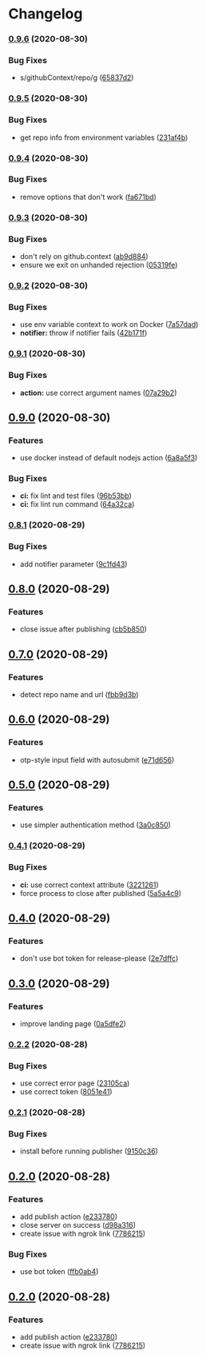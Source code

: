# Changelog

### [0.9.6](https://www.github.com/mmarchini-oss/npm-otp-publish/compare/v0.9.5...v0.9.6) (2020-08-30)


### Bug Fixes

* s/githubContext/repo/g ([65837d2](https://www.github.com/mmarchini-oss/npm-otp-publish/commit/65837d2c02a91c189c0225bbca019aa3ca87a32d))

### [0.9.5](https://www.github.com/mmarchini-oss/npm-otp-publish/compare/v0.9.4...v0.9.5) (2020-08-30)


### Bug Fixes

* get repo info from environment variables ([231af4b](https://www.github.com/mmarchini-oss/npm-otp-publish/commit/231af4bd5bd759ded6cebc1eeeacc8f7eadaa726))

### [0.9.4](https://www.github.com/mmarchini-oss/npm-otp-publish/compare/v0.9.3...v0.9.4) (2020-08-30)


### Bug Fixes

* remove options that don't work ([fa671bd](https://www.github.com/mmarchini-oss/npm-otp-publish/commit/fa671bd7d0524275ec42287c9dce93f5d19b7838))

### [0.9.3](https://www.github.com/mmarchini-oss/npm-otp-publish/compare/v0.9.2...v0.9.3) (2020-08-30)


### Bug Fixes

* don't rely on github.context ([ab9d884](https://www.github.com/mmarchini-oss/npm-otp-publish/commit/ab9d884f54236b127bb4d2b60cb0f13b910729ce))
* ensure we exit on unhanded rejection ([05319fe](https://www.github.com/mmarchini-oss/npm-otp-publish/commit/05319fece070ba00c747bd4e7cb19d380b322d77))

### [0.9.2](https://www.github.com/mmarchini-oss/npm-otp-publish/compare/v0.9.1...v0.9.2) (2020-08-30)


### Bug Fixes

* use env variable context to work on Docker ([7a57dad](https://www.github.com/mmarchini-oss/npm-otp-publish/commit/7a57dadd2bc12b6e5e8df6b04a9b4e48c29fd8be))
* **notifier:** throw if notifier fails ([42b171f](https://www.github.com/mmarchini-oss/npm-otp-publish/commit/42b171f397952a09268e6aa7a05840d2d62c6b21))

### [0.9.1](https://www.github.com/mmarchini-oss/npm-otp-publish/compare/v0.9.0...v0.9.1) (2020-08-30)


### Bug Fixes

* **action:** use correct argument names ([07a29b2](https://www.github.com/mmarchini-oss/npm-otp-publish/commit/07a29b2de41a2d498e9829c38be5c68b84754eed))

## [0.9.0](https://www.github.com/mmarchini-oss/npm-otp-publish/compare/v0.8.1...v0.9.0) (2020-08-30)


### Features

* use docker instead of default nodejs action ([6a8a5f3](https://www.github.com/mmarchini-oss/npm-otp-publish/commit/6a8a5f3524c99eb99f0126d6d4c75b32e4fbeb82))


### Bug Fixes

* **ci:** fix lint and test files ([96b53bb](https://www.github.com/mmarchini-oss/npm-otp-publish/commit/96b53bb9022e406b0c57fdfdb7b9feee3c646fc4))
* **ci:** fix lint run command ([64a32ca](https://www.github.com/mmarchini-oss/npm-otp-publish/commit/64a32cae6879f829c1827f1d4df3ae1cdc152944))

### [0.8.1](https://www.github.com/mmarchini-oss/npm-otp-publish/compare/v0.8.0...v0.8.1) (2020-08-29)


### Bug Fixes

* add notifier parameter ([9c1fd43](https://www.github.com/mmarchini-oss/npm-otp-publish/commit/9c1fd4309b4cf208d73cb3641dcecf602c8c88a8))

## [0.8.0](https://www.github.com/mmarchini-oss/npm-otp-publish/compare/v0.7.0...v0.8.0) (2020-08-29)


### Features

* close issue after publishing ([cb5b850](https://www.github.com/mmarchini-oss/npm-otp-publish/commit/cb5b850a40fadb3d0992d118dc42b360bee7314a))

## [0.7.0](https://www.github.com/mmarchini-oss/npm-otp-publish/compare/v0.6.0...v0.7.0) (2020-08-29)


### Features

* detect repo name and url ([fbb9d3b](https://www.github.com/mmarchini-oss/npm-otp-publish/commit/fbb9d3be6e8c6415a7ae588009c8fa6011ec0f44))

## [0.6.0](https://www.github.com/mmarchini-oss/npm-otp-publish/compare/v0.5.0...v0.6.0) (2020-08-29)


### Features

* otp-style input field with autosubmit ([e71d656](https://www.github.com/mmarchini-oss/npm-otp-publish/commit/e71d656c51cd78d11b569440a325e48411053522))

## [0.5.0](https://www.github.com/mmarchini-oss/npm-otp-publish/compare/v0.4.1...v0.5.0) (2020-08-29)


### Features

* use simpler authentication method ([3a0c850](https://www.github.com/mmarchini-oss/npm-otp-publish/commit/3a0c850f73d95eea13ceebef3855900efd207b49))

### [0.4.1](https://www.github.com/mmarchini-oss/npm-otp-publish/compare/v0.4.0...v0.4.1) (2020-08-29)


### Bug Fixes

* **ci:** use correct context attribute ([3221261](https://www.github.com/mmarchini-oss/npm-otp-publish/commit/32212616a0a53f691b3fd453abacc1f5ffa12c12))
* force process to close after published ([5a5a4c9](https://www.github.com/mmarchini-oss/npm-otp-publish/commit/5a5a4c94f8f10bb04d3086319fed1d9ed64f686f))

## [0.4.0](https://www.github.com/mmarchini-oss/npm-otp-publish/compare/v0.3.0...v0.4.0) (2020-08-29)


### Features

* don't use bot token for release-please ([2e7dffc](https://www.github.com/mmarchini-oss/npm-otp-publish/commit/2e7dffc6e8f6868ed0c224bb0145c3b4684d1598))

## [0.3.0](https://www.github.com/mmarchini-oss/npm-otp-publish/compare/v0.2.2...v0.3.0) (2020-08-29)


### Features

* improve landing page ([0a5dfe2](https://www.github.com/mmarchini-oss/npm-otp-publish/commit/0a5dfe207520072ca17fe3acf57d628b82b3d48c))

### [0.2.2](https://www.github.com/mmarchini-oss/npm-otp-publish/compare/v0.2.1...v0.2.2) (2020-08-28)


### Bug Fixes

* use correct error page ([23105ca](https://www.github.com/mmarchini-oss/npm-otp-publish/commit/23105ca1c918c7771d6aa5354db749694898ec99))
* use correct token ([8051e41](https://www.github.com/mmarchini-oss/npm-otp-publish/commit/8051e41d2d70048553cb9784a6b6b983d2dd95fd))

### [0.2.1](https://www.github.com/mmarchini-oss/npm-otp-publish/compare/v0.2.0...v0.2.1) (2020-08-28)


### Bug Fixes

* install before running publisher ([9150c36](https://www.github.com/mmarchini-oss/npm-otp-publish/commit/9150c36702e221019a6c067a82f4193b21b08d4f))

## [0.2.0](https://www.github.com/mmarchini-oss/npm-otp-publish/compare/v0.1.0...v0.2.0) (2020-08-28)


### Features

* add publish action ([e233780](https://www.github.com/mmarchini-oss/npm-otp-publish/commit/e2337804e22b878cab90c3d1c1498e43f16d679f))
* close server on success ([d98a316](https://www.github.com/mmarchini-oss/npm-otp-publish/commit/d98a3161a35e48860fe97a0f8d4fafbd4e4b3328))
* create issue with ngrok link ([7786215](https://www.github.com/mmarchini-oss/npm-otp-publish/commit/77862158087295b72b1ba6aad19e81213c699a73))


### Bug Fixes

* use bot token ([ffb0ab4](https://www.github.com/mmarchini-oss/npm-otp-publish/commit/ffb0ab4d1fd5c05f8f3daac9a968f77280f8f1e3))

## [0.2.0](https://www.github.com/mmarchini-oss/npm-otp-publish/compare/v0.1.0...v0.2.0) (2020-08-28)


### Features

* add publish action ([e233780](https://www.github.com/mmarchini-oss/npm-otp-publish/commit/e2337804e22b878cab90c3d1c1498e43f16d679f))
* create issue with ngrok link ([7786215](https://www.github.com/mmarchini-oss/npm-otp-publish/commit/77862158087295b72b1ba6aad19e81213c699a73))
